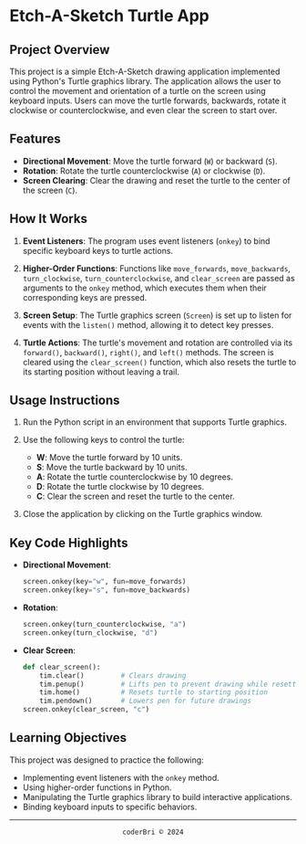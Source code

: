 # Etch-A-Sketch Turtle App

## Project Overview

This project is a simple Etch-A-Sketch drawing application implemented using Python's Turtle graphics library. The application allows the user to control the movement and orientation of a turtle on the screen using keyboard inputs. Users can move the turtle forwards, backwards, rotate it clockwise or counterclockwise, and even clear the screen to start over.


## Features

- **Directional Movement**: Move the turtle forward (`W`) or backward (`S`).
- **Rotation**: Rotate the turtle counterclockwise (`A`) or clockwise (`D`).
- **Screen Clearing**: Clear the drawing and reset the turtle to the center of the screen (`C`).

## How It Works

1. **Event Listeners**: The program uses event listeners (`onkey`) to bind specific keyboard keys to turtle actions.

2. **Higher-Order Functions**: Functions like `move_forwards`, `move_backwards`, `turn_clockwise`, `turn_counterclockwise`, and `clear_screen` are passed as arguments to the `onkey` method, which executes them when their corresponding keys are pressed.

3. **Screen Setup**: The Turtle graphics screen (`Screen`) is set up to listen for events with the `listen()` method, allowing it to detect key presses.

4. **Turtle Actions**: The turtle's movement and rotation are controlled via its `forward()`, `backward()`, `right()`, and `left()` methods. The screen is cleared using the `clear_screen()` function, which also resets the turtle to its starting position without leaving a trail.


## Usage Instructions

1. Run the Python script in an environment that supports Turtle graphics.

2. Use the following keys to control the turtle:
   - **W**: Move the turtle forward by 10 units.
   - **S**: Move the turtle backward by 10 units.
   - **A**: Rotate the turtle counterclockwise by 10 degrees.
   - **D**: Rotate the turtle clockwise by 10 degrees.
   - **C**: Clear the screen and reset the turtle to the center.

3. Close the application by clicking on the Turtle graphics window.


## Key Code Highlights

- **Directional Movement**:
  ```python
  screen.onkey(key="w", fun=move_forwards)
  screen.onkey(key="s", fun=move_backwards)
  ```

- **Rotation**:
  ```python
  screen.onkey(turn_counterclockwise, "a")
  screen.onkey(turn_clockwise, "d")
  ```

- **Clear Screen**:
  ```python
  def clear_screen():
      tim.clear()         # Clears drawing
      tim.penup()         # Lifts pen to prevent drawing while resetting position
      tim.home()          # Resets turtle to starting position
      tim.pendown()       # Lowers pen for future drawings
  screen.onkey(clear_screen, "c")
  ```


## Learning Objectives

This project was designed to practice the following:
- Implementing event listeners with the `onkey` method.
- Using higher-order functions in Python.
- Manipulating the Turtle graphics library to build interactive applications.
- Binding keyboard inputs to specific behaviors.

---
<section align="center">
  <code>coderBri © 2024</code>
</section>

